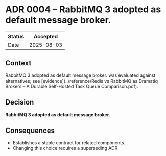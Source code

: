# ADR 0004 – RabbitMQ 3 adopted as default message broker.

| Status | Accepted |
|--------|----------|
| Date   | 2025-08-03 |

## Context
RabbitMQ 3 adopted as default message broker. was evaluated against alternatives; see [evidence](../reference/Redis vs RabbitMQ as Dramatiq Brokers – A Durable Self-Hosted Task Queue Comparison.pdf).

## Decision
**RabbitMQ 3 adopted as default message broker.**

## Consequences
* Establishes a stable contract for related components.  
* Changing this choice requires a superseding ADR.
